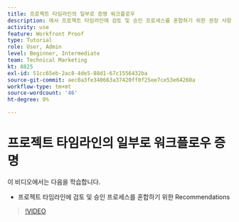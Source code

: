 ```yaml
---
title: 프로젝트 타임라인의 일부로 증명 워크플로우
description: 에서 프로젝트 타임라인에 검토 및 승인 프로세스를 혼합하기 위한 권장 사항을 알아봅니다. [!DNL  Workfront].
activity: use
feature: Workfront Proof
type: Tutorial
role: User, Admin
level: Beginner, Intermediate
team: Technical Marketing
kt: 8825
exl-id: 51cc65eb-2ac8-4de5-88d1-67c1556432ba
source-git-commit: aec0a3fe340663a37420ff0f25ee7ce53e64260a
workflow-type: tm+mt
source-wordcount: '46'
ht-degree: 0%

---
```


# 프로젝트 타임라인의 일부로 워크플로우 증명

이 비디오에서는 다음을 학습합니다.

* 프로젝트 타임라인에 검토 및 승인 프로세스를 혼합하기 위한 Recommendations

>[!VIDEO](https://video.tv.adobe.com/v/335125/?quality=12)

<!--
## Learn more
These articles on [!DNL Workfront] One describe some basic proof workflows that you could use as a basis for building workflows at your organization.

* Basic proofing process
* Internal then external review
* Working with designers and project managers
-->

